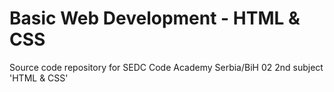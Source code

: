 # Basic Web Development - HTML & CSS  

Source code repository for SEDC Code Academy Serbia/BiH 02 2nd subject 'HTML & CSS'

